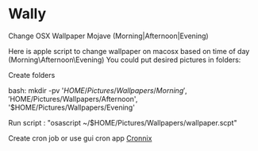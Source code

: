 # Wally
Change OSX Wallpaper Mojave (Morning|Afternoon|Evening)

Here is apple script to change wallpaper on macosx based on time of day (Morning\Afternoon\Evening)
You could put desired pictures in folders:

Create folders

bash: 
mkdir -pv '$HOME/Pictures/Wallpapers/Morning', '$HOME/Pictures/Wallpapers/Afternoon', '$HOME/Pictures/Wallpapers/Evening'

Run script : 
"osascript ~/$HOME/Pictures/Wallpapers/wallpaper.scpt"

Create cron job or use gui cron app
<a href=https://www.macupdate.com/app/mac/7486/cronnix/> Cronnix </a>
